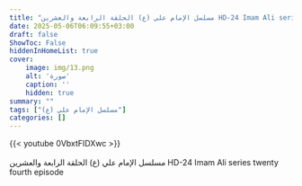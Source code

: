 ```yaml
---
title: "مسلسل الإمام علي (ع) الحلقة الرابعة والعشرين HD-24 Imam Ali series twenty fourth episode"
date: 2025-05-06T06:09:55+03:00
draft: false
ShowToc: False
hiddenInHomeList: true
cover:
    image: img/13.png
    alt: 'صورة'
    caption: ''
    hidden: true
summary: ""
tags: ["مسلسل الإمام علي (ع)"]
categories: []
---
```


{{< youtube 0VbxtFIDXwc >}}  
<br>
مسلسل الإمام علي (ع) الحلقة الرابعة والعشرين HD-24 Imam Ali series twenty fourth episode

